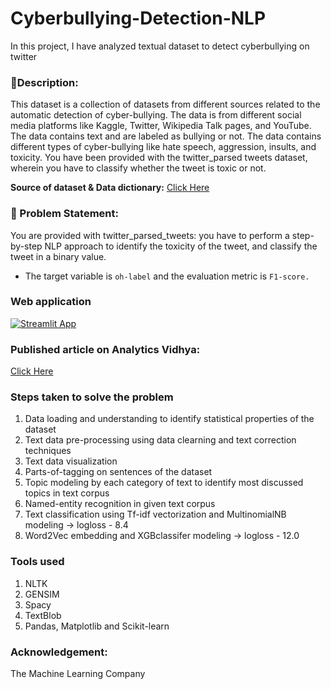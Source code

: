 # Cyberbullying-Detection-NLP
In this project, I have analyzed textual dataset to detect cyberbullying on twitter 

### **🧾Description:** 
This dataset is a collection of datasets from different sources related to the automatic detection of cyber-bullying. The data is from different social media platforms like Kaggle, Twitter, Wikipedia Talk pages, and YouTube. The data contains text and are labeled as bullying or not. The data contains different types of cyber-bullying like hate speech, aggression, insults, and toxicity. You have been provided with the twitter_parsed tweets dataset, wherein you have to classify whether the tweet is toxic or not.

**Source of dataset & Data dictionary:** [Click Here](https://www.kaggle.com/datasets/saurabhshahane/cyberbullying-dataset)

### **🧭 Problem Statement:** 
You are provided with twitter_parsed_tweets: you have to perform a step-by-step NLP approach to identify the toxicity of the tweet, and classify the tweet in a binary value. 
- The target variable is `oh-label` and the evaluation metric is `F1-score.`

### Web application

[![Streamlit App](https://static.streamlit.io/badges/streamlit_badge_black_white.svg)](https://cyberbullying-detection.streamlit.app/)

### Published article on Analytics Vidhya:

[Click Here](https://www.analyticsvidhya.com/blog/2023/03/detect-cyberbullying-using-topic-modeling-and-sentiment-analysis/)

### **Steps taken to solve the problem**

1. Data loading and understanding to identify statistical properties of the dataset
2. Text data pre-processing using data clearning and text correction techniques
3. Text data visualization
4. Parts-of-tagging on sentences of the dataset
5. Topic modeling by each category of text to identify most discussed topics in text corpus
6. Named-entity recognition in given text corpus
7. Text classification using Tf-idf vectorization and MultinomialNB modeling -> logloss - 8.4
8. Word2Vec embedding and XGBclassifer modeling -> logloss - 12.0

### **Tools used**

1. NLTK
2. GENSIM
3. Spacy
4. TextBlob
5. Pandas, Matplotlib and Scikit-learn

### Acknowledgement:

The Machine Learning Company
